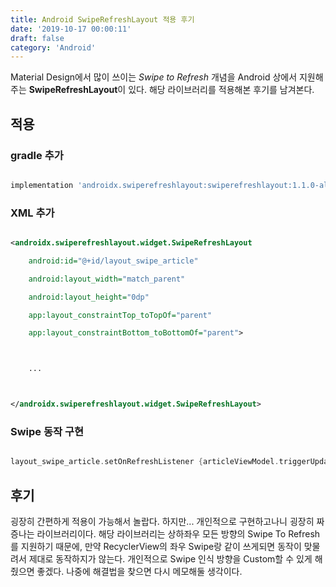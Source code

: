 ```yaml
---
title: Android SwipeRefreshLayout 적용 후기
date: '2019-10-17 00:00:11'
draft: false
category: 'Android'
---
```


Material Design에서 많이 쓰이는 _Swipe to Refresh_ 개념을 Android 상에서 지원해주는 **SwipeRefreshLayout**이 있다. 해당 라이브러리를 적용해본 후기를 남겨본다.

## 적용

### gradle 추가

```gradle

implementation 'androidx.swiperefreshlayout:swiperefreshlayout:1.1.0-alpha03'

```

### XML 추가

```xml

<androidx.swiperefreshlayout.widget.SwipeRefreshLayout

    android:id="@+id/layout_swipe_article"

    android:layout_width="match_parent"

    android:layout_height="0dp"

    app:layout_constraintTop_toTopOf="parent"

    app:layout_constraintBottom_toBottomOf="parent">



    ...



</androidx.swiperefreshlayout.widget.SwipeRefreshLayout>

```

### Swipe 동작 구현

```kotlin

layout_swipe_article.setOnRefreshListener {articleViewModel.triggerUpdate()}

```

## 후기

굉장히 간편하게 적용이 가능해서 놀랍다. 하지만... 개인적으로 구현하고나니 굉장히 짜증나는 라이브러리이다. 해당 라이브러리는 상하좌우 모든 방향의 Swipe To Refresh를 지원하기 때문에, 만약 RecyclerView의 좌우 Swipe랑 같이 쓰게되면 동작이 맞물려서 제대로 동작하지가 않는다. 개인적으로 Swipe 인식 방향을 Custom할 수 있게 해줬으면 좋겠다. 나중에 해결법을 찾으면 다시 메모해둘 생각이다.
